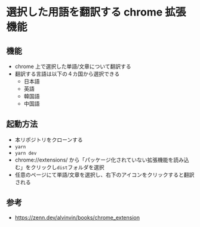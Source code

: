 # 選択した用語を翻訳する chrome 拡張機能

## 機能

- chrome 上で選択した単語/文章について翻訳する
- 翻訳する言語は以下の４カ国から選択できる
  - 日本語
  - 英語
  - 韓国語
  - 中国語

## 起動方法

- 本リポジトリをクローンする
- `yarn`
- `yarn dev`
- chrome://extensions/ から「パッケージ化されていない拡張機能を読み込む」をクリックし`dist`フォルダを選択
- 任意のページにて単語/文章を選択し、右下のアイコンをクリックすると翻訳される

## 参考

- https://zenn.dev/alvinvin/books/chrome_extension
